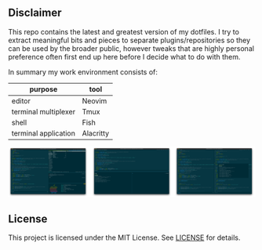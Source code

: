 ## Disclaimer

This repo contains the latest and greatest version of my dotfiles.
I try to extract meaningful bits and pieces to separate plugins/repositories so they can be used by the broader public, however tweaks that are highly personal preference often first end up here before I decide what to do with them.

In summary my work environment consists of:

| purpose | tool |
|---------|------|
| editor | Neovim |
| terminal multiplexer | Tmux |
| shell | Fish |
| terminal application | Alacritty |

![image](https://raw.githubusercontent.com/alexanderjeurissen/dotfiles/main/_assets/screenshots/flattened_fish.png)

## License

This project is licensed under the MIT License. See [LICENSE](LICENSE) for details.
